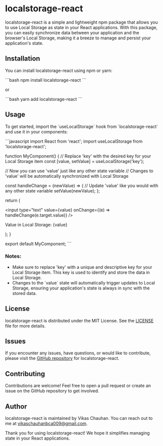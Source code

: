 # localstorage-react

localstorage-react is a simple and lightweight npm package that allows you to use Local Storage as state in your React applications. With this package, you can easily synchronize data between your application and the browser's Local Storage, making it a breeze to manage and persist your application's state.

## Installation

You can install localstorage-react using npm or yarn:

\`\`\`bash
npm install localstorage-react
\`\`\`

or

\`\`\`bash
yarn add localstorage-react
\`\`\`

## Usage

To get started, import the \`useLocalStorage\` hook from \`localstorage-react\` and use it in your components:

\`\`\`javascript
import React from 'react';
import  useLocalStorage  from 'localstorage-react';

function MyComponent() {
  // Replace 'key' with the desired key for your Local Storage item
  const [value, setValue] = useLocalStorage('key');

  // Now you can use 'value' just like any other state variable
  // Changes to 'value' will be automatically synchronized with Local Storage

  const handleChange = (newValue) => {
    // Update 'value' like you would with any other state variable
    setValue(newValue);
  };

  return (
    <div>
      <input
        type="text"
        value={value}
        onChange={(e) => handleChange(e.target.value)}
      />
      <p>Value in Local Storage: {value}</p>
    </div>
  );
}

export default MyComponent;
\`\`\`

### Notes:

- Make sure to replace 'key' with a unique and descriptive key for your Local Storage item. This key is used to identify and store the data in Local Storage.
- Changes to the \`value\` state will automatically trigger updates to Local Storage, ensuring your application's state is always in sync with the stored data.

## License

localstorage-react is distributed under the MIT License. See the [LICENSE](LICENSE) file for more details.

## Issues

If you encounter any issues, have questions, or would like to contribute, please visit the [GitHub repository](https://github.com/A-4-Atom/localstorage-react) for localstorage-react.

## Contributing

Contributions are welcome! Feel free to open a pull request or create an issue on the GitHub repository to get involved.

## Author

localstorage-react is maintained by Vikas Chauhan. You can reach out to me at vikaschauhanbca009@gmail.com.

Thank you for using localstorage-react! We hope it simplifies managing state in your React applications.